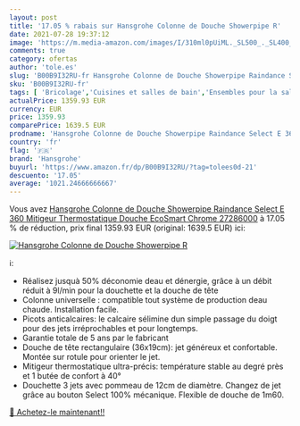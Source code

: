 ```yaml
---
layout: post
title: '17.05 % rabais sur Hansgrohe Colonne de Douche Showerpipe R'
date: 2021-07-28 19:37:12
image: 'https://m.media-amazon.com/images/I/310ml0pUiML._SL500_._SL400_.jpg'
comments: true
category: ofertas
author: 'tole.es'
slug: 'B00B9I32RU-fr Hansgrohe Colonne de Douche Showerpipe Raindance Select E...'
sku: 'B00B9I32RU-fr'
tags: [ 'Bricolage','Cuisines et salles de bain','Ensembles pour la salle de bain','Installations salles de bain','Robinets de douche','Robinets de douche et de baignoire','Systèmes de baignoire et de douche','hansgrohe', ]
actualPrice: 1359.93 EUR
currency: EUR
price: 1359.93
comparePrice: 1639.5 EUR
prodname: 'Hansgrohe Colonne de Douche Showerpipe Raindance Select E 360 Mitigeur Thermostatique Douche EcoSmart Chrome 27286000'
country: 'fr'
flag: '🇫🇷'
brand: 'Hansgrohe'
buyurl: 'https://www.amazon.fr/dp/B00B9I32RU/?tag=tolees0d-21'
descuento: '17.05'
average: '1021.24666666667'
---
```


Vous avez [Hansgrohe Colonne de Douche Showerpipe Raindance Select E 360 Mitigeur Thermostatique Douche EcoSmart Chrome 27286000](https://www.amazon.fr/dp/B00B9I32RU/?tag=tolees0d-21)  à  17.05 % de réduction, prix final  1359.93 EUR (original: 1639.5 EUR) ici:

[![Hansgrohe Colonne de Douche Showerpipe R](https://m.media-amazon.com/images/I/310ml0pUiML._SL500_._SL400_.jpg)](https://www.amazon.fr/dp/B00B9I32RU/?tag=tolees0d-21)

ℹ️:

- Réalisez jusquà 50% déconomie deau et dénergie, grâce à un débit réduit à 9l/min pour la douchette et la douche de tête
- Colonne universelle : compatible tout système de production deau chaude. Installation facile.
- Picots anticalcaires: le calcaire sélimine dun simple passage du doigt pour des jets irréprochables et pour longtemps.
- Garantie totale de 5 ans par le fabricant
- Douche de tête rectangulaire (36x19cm): jet généreux et confortable. Montée sur rotule pour orienter le jet.
- Mitigeur thermostatique ultra-précis: température stable au degré près et 1 butée de confort à 40°
- Douchette 3 jets avec pommeau de 12cm de diamètre. Changez de jet grâce au bouton Select 100% mécanique. Flexible de douche de 1m60.

[🛒 Achetez-le maintenant!!](https://www.amazon.fr/dp/B00B9I32RU/?tag=tolees0d-21)
